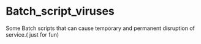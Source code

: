 # Batch_script_viruses
Some Batch scripts that can cause temporary and permanent disruption of service.( just for fun)

